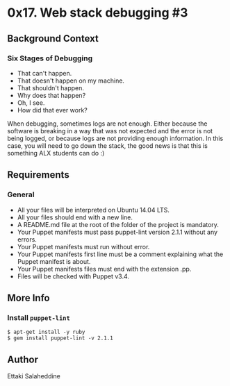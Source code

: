 # 0x17. Web stack debugging #3

## Background Context

### Six Stages of Debugging

* That can't happen.
* That doesn't happen on my machine.
* That shouldn't happen.
* Why does that happen?
* Oh, I see. 
* How did that ever work?

When debugging, sometimes logs are not enough. Either because the software is breaking in a way that was not expected and the error is not being logged, or because logs are not providing enough information. In this case, you will need to go down the stack, the good news is that this is something ALX students can do :)

## Requirements

### General

* All your files will be interpreted on Ubuntu 14.04 LTS.
* All your files should end with a new line.
* A README.md file at the root of the folder of the project is mandatory.
* Your Puppet manifests must pass puppet-lint version 2.1.1 without any errors.
* Your Puppet manifests must run without error.
* Your Puppet manifests first line must be a comment explaining what the Puppet manifest is about.
* Your Puppet manifests files must end with the extension .pp.
* Files will be checked with Puppet v3.4.

## More Info

### Install `puppet-lint`

```
$ apt-get install -y ruby
$ gem install puppet-lint -v 2.1.1 
```

## Author

Ettaki Salaheddine
